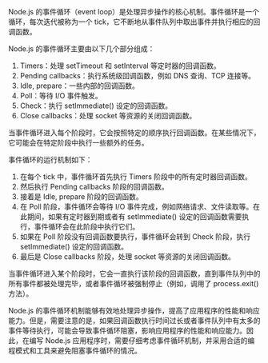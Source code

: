 Node.js 的事件循环（event loop）是处理异步操作的核心机制。事件循环是一个循环，每次迭代被称为一个 tick，它不断地从事件队列中取出事件并执行相应的回调函数。

Node.js 的事件循环主要由以下几个部分组成：

1. Timers：处理 setTimeout 和 setInterval 等定时器的回调函数。
2. Pending callbacks：执行系统级回调函数，例如 DNS 查询、TCP 连接等。
3. Idle, prepare：一些内部的回调函数。
4. Poll：等待 I/O 事件触发。
5. Check：执行 setImmediate() 设定的回调函数。
6. Close callbacks：处理 socket 等资源的关闭回调函数。

当事件循环进入每个阶段时，它会按照特定的顺序执行回调函数。在某些情况下，它可能会在特定阶段中执行一些额外的任务。

事件循环的运行机制如下：

1. 在每个 tick 中，事件循环首先执行 Timers 阶段中的所有定时器回调函数。
2. 然后执行 Pending callbacks 阶段的回调函数。
3. 接着是 Idle, prepare 阶段的回调函数。
4. 在 Poll 阶段，事件循环会等待 I/O 事件完成，例如网络请求、文件读取等。在此期间，如果有定时器到期或者有 setImmediate() 设定的回调函数需要执行，事件循环会在此阶段中执行它们。
5. 如果在 Poll 阶段没有回调函数要执行，事件循环会转到 Check 阶段，执行 setImmediate() 设定的回调函数。
6. 最后是 Close callbacks 阶段，处理 socket 等资源的关闭回调函数。

当事件循环进入某个阶段时，它会一直执行该阶段的回调函数，直到事件队列中的所有事件都被处理完毕，或者事件循环被强制停止（例如，调用了 process.exit() 方法）。

Node.js 的事件循环机制能够有效地处理异步操作，提高了应用程序的性能和响应能力。但是，需要注意的是，如果回调函数执行时间过长或者事件队列中有太多的事件等待执行，可能会导致事件循环阻塞，影响应用程序的性能和响应能力。因此，在编写 Node.js 应用程序时，需要仔细考虑事件循环机制，并采用合适的编程模式和工具来避免阻塞事件循环的情况。
